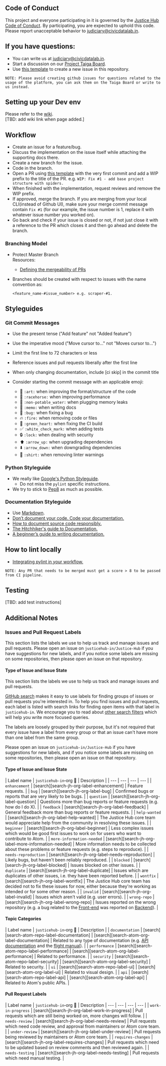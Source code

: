 ## Code of Conduct

This project and everyone participating in it is governed by the [Justice Hub Code of Conduct](https://github.com/justicehub-in/Justice-Hub/blob/master/CODE_OF_CONDUCT.md).
By participating, you are expected to uphold this code. Please report unacceptable behavior to [judiciary@civicdatalab.in](mailto:judiciary@civicdatalab.in).

## If you have questions:

* You can write us at [judiciary@civicdatalab.in](mailto:judiciary@civicdatalab.in).
* Start a discussion on our [Project Taiga Board](https://taiga.civicdatalab.in/project/apoorv-justice-data-hub/issues).
* Use [this template](https://github.com/justicehub-in/Justice-Hub/blob/master/.github/ISSUE_TEMPLATE/question.md) to create a new issue in this repository.

`NOTE: Please avoid creating github issues for questions related to the usage of the platform, you can ask them on the Taiga Board or write to us instead.`

## Setting up your Dev env
Please refer to the [wiki]().  
[TBD: add wiki link when page added.]

## Workflow

* Create an issue for a feature/bug.
* Discuss the implementation on the issue itself while attaching the supporting docs there.
* Create a new branch for the issue.
* Code in the branch.
* Open a PR using [this template](https://github.com/justicehub-in/Justice-Hub/blob/master/.github/PULL_REQUEST_TEMPLATE/pull_request_template.md) with the very first commit and add a WIP prefix to the title of the PR. e.g. `WIP: Fix #1 - add base project structure with spiders.`
* When finished with the implementation, request reviews and remove the WIP prefix.
* If approved, merge the branch. If you are merging from your local CLI(instead of Github UI), make sure your merge commit message contain `Fix #1` (for our example, the issue number is 1, replace it with whatever issue number you worked on).
* Go back and check if your issue is closed or not, if not just close it with a reference to the PR which closes it and then go ahead and delete the branch.

### Branching Model

* Protect Master Branch  
  Resources:
  * [Defining the mergeability of PRs](https://help.github.com/en/articles/defining-the-mergeability-of-pull-requests)

* Branches should be created with respect to issues with the name convention as:

      <feature_name-#issue_number> e.g. scraper-#1.


## Styleguides

### Git Commit Messages

- Use the present tense ("Add feature" not "Added feature")
- Use the imperative mood ("Move cursor to..." not "Moves cursor to...")
- Limit the first line to 72 characters or less
- Reference issues and pull requests liberally after the first line
- When only changing documentation, include [ci skip] in the commit title
- Consider starting the commit message with an applicable emoji:

    - :art: `:art:` when improving the format/structure of the code
    - :racehorse: `:racehorse:` when improving performance
    - :non-potable_water: `:non-potable_water:` when plugging memory leaks
    - :memo: `:memo:` when writing docs
    - :bug: `:bug:` when fixing a bug
    - :fire: `:fire:` when removing code or files
    - :green_heart: `:green_heart:` when fixing the CI build
    - :white_check_mark: `:white_check_mark:` when adding tests
    - :lock: `:lock:` when dealing with security
    - :arrow_up: `:arrow_up:` when upgrading dependencies
    - :arrow_down: `:arrow_down:` when downgrading dependencies
    - :shirt: `:shirt:` when removing linter warnings

### Python Styleguide

* We really like [Google's Python Styleguide](https://google.github.io/styleguide/pyguide.html).
  * Do not miss the `pylint` specific instructions.
* We try to stick to [Pep8](https://pep8.org/) as much as possible.

### Documentation Styleguide

* Use [Markdown](https://daringfireball.net/projects/markdown/).
* [Don’t document your code. Code your documentation.](https://medium.com/@morillas/dont-document-your-code-code-your-documentation-5b940357a829)
* [How to document source code responsibly.](https://medium.com/@andrewgoldis/how-to-document-source-code-responsibly-2b2f303aa525)
* [The Hitchhiker's guide to Documentation.](https://docs.python-guide.org/writing/documentation/)
* [A beginner’s guide to writing documentation.](https://www.writethedocs.org/guide/writing/beginners-guide-to-docs/)

## How to lint locally

* [Integrating pylint in your workflow.](https://github.com/CivicDataLab/hp-fiscal-data-explorer-backend/wiki/Integrate-code-linting-to-your-workflow)

`NOTE: Any PR that needs to be merged must get a score > 8 to be passed from CI pipeline.`

## Testing
[TBD: add test instructions]

## Additional Notes

### Issues and Pull Request Labels

This section lists the labels we use to help us track and manage issues and pull requests.
Please open an issue on `justicehub-in/Justice-Hub` if you have suggestions for new labels,
and if you notice some labels are missing on some repositories, then please open an issue on that repository.

#### Type of Issue and Issue State

This section lists the labels we use to help us track and manage issues and pull requests.

[GitHub search](https://help.github.com/articles/searching-issues/) makes it easy to use labels for finding groups of issues or pull requests you're interested in. To help you find issues and pull requests, each label is listed with search links for finding open items with that label in `justicehub-in`. We  encourage you to read about [other search filters](https://help.github.com/articles/searching-issues/) which will help you write more focused queries.

The labels are loosely grouped by their purpose, but it's not required that every issue have a label from every group or that an issue can't have more than one label from the same group.

Please open an issue on `justicehub-in/Justice-Hub` if you have suggestions for new labels, and if you notice some labels are missing on some repositories, then please open an issue on that repository.

#### Type of Issue and Issue State

| Label name | `justicehub-in`‑org :mag_right: | Description |
| --- | --- | --- | --- |
| `enhancement` | [search][search-jh-org-label-enhancement] | Feature requests. |
| `bug` | [search][search-jh-org-label-bug] | Confirmed bugs or reports that are very likely to be bugs. |
| `question` | [search][search-jh-org-label-question] | Questions more than bug reports or feature requests (e.g. how do I do X). |
| `feedback` | [search][search-jh-org-label-feedback] | General feedback more than bug reports or feature requests. |
| `help-wanted` | [search][search-jh-org-label-help-wanted] | The Justice Hub core team would appreciate help from the community in resolving these issues. |
| `beginner` | [search][search-jh-org-label-beginner] | Less complex issues which would be good first issues to work on for users who want to contribute to Atom. |
| `more-information-needed` | [search][search-jh-org-label-more-information-needed] | More information needs to be collected about these problems or feature requests (e.g. steps to reproduce). |
| `needs-reproduction` | [search][search-jh-org-label-needs-reproduction] | Likely bugs, but haven't been reliably reproduced. |
| `blocked` | [search][search-jh-org-label-blocked] | Issues blocked on other issues. |
| `duplicate` | [search][search-jh-org-label-duplicate] | Issues which are duplicates of other issues, i.e. they have been reported before. |
| `wontfix` | [search][search-jh-org-label-wontfix] | The Justice Hub core team has decided not to fix these issues for now, either because they're working as intended or for some other reason. |
| `invalid` | [search][search-jh-org-label-invalid] | Issues which aren't valid (e.g. user errors). |
| `wrong-repo` | [search][search-jh-org-label-wrong-repo] | Issues reported on the wrong repository (e.g. a bug related to the [Front-end](https://github.com/justicehub-in/JH-Frontend) was reported on [Backend](https://github.com/justicehub-in/JH-Backend)). |

#### Topic Categories

| Label name | `justicehub-in`‑org :mag_right: | Description |
| `documentation` | [search][search-atom-repo-label-documentation] | [search][search-atom-org-label-documentation] | Related to any type of documentation (e.g. [API documentation](https://atom.io/docs/api/latest/) and the [flight manual](https://flight-manual.atom.io/)). |
| `performance` | [search][search-atom-repo-label-performance] | [search][search-atom-org-label-performance] | Related to performance. |
| `security` | [search][search-atom-repo-label-security] | [search][search-atom-org-label-security] | Related to security. |
| `ui` | [search][search-atom-repo-label-ui] | [search][search-atom-org-label-ui] | Related to visual design. |
| `api` | [search][search-atom-repo-label-api] | [search][search-atom-org-label-api] | Related to Atom's public APIs. |

#### Pull Request Labels

| Label name | `justicehub-in`‑org :mag_right: | Description
| --- | --- | --- | --- |
| `work-in-progress` | [search][search-jh-org-label-work-in-progress] | Pull requests which are still being worked on, more changes will follow. |
| `needs-review` | [search][search-jh-org-label-needs-review] | Pull requests which need code review, and approval from maintainers or Atom core team. |
| `under-review` | [search][search-jh-org-label-under-review] | Pull requests being reviewed by maintainers or Atom core team. |
| `requires-changes` | [search][search-jh-org-label-requires-changes] | Pull requests which need to be updated based on review comments and then reviewed again. |
| `needs-testing` | [search][search-jh-org-label-needs-testing] | Pull requests which need manual testing. |
